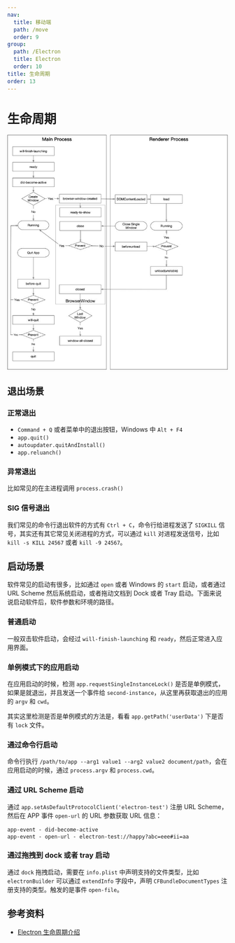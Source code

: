 ```yaml
---
nav:
  title: 移动端
  path: /move
  order: 9
group:
  path: /Electron
  title: Electron
  order: 10
title: 生命周期
order: 13
---
```


# 生命周期

![Electron](./assets/flow.6b07778a.png)

## 退出场景

### 正常退出

- `Command + Q` 或者菜单中的退出按钮，Windows 中 `Alt + F4`
- `app.quit()`
- `autoupdater.quitAndInstall()`
- `app.reluanch()`

### 异常退出

比如常见的在主进程调用 `process.crash()`

### SIG 信号退出

我们常见的命令行退出软件的方式有 `Ctrl + C`，命令行给进程发送了 `SIGKILL` 信号，其实还有其它常见关闭进程的方式，可以通过 `kill` 对进程发送信号，比如 `kill -s KILL 24567` 或者 `kill -9 24567`。

## 启动场景

软件常见的启动有很多，比如通过 `open` 或者 Windows 的 `start` 启动，或者通过 URL Scheme 然后系统启动，或者拖动文档到 Dock 或者 Tray 启动。下面来说说启动软件后，软件参数和环境的路径。

### 普通启动

一般双击软件启动，会经过 `will-finish-launching` 和 `ready`，然后正常进入应用界面。

### 单例模式下的应用启动

在应用启动的时候，检测 `app.requestSingleInstanceLock()` 是否是单例模式，如果是就退出，并且发送一个事件给 `second-instance`，从这里再获取退出的应用的 `argv` 和 `cwd`。

其实这里检测是否是单例模式的方法是，看看 `app.getPath('userData')` 下是否有 `lock` 文件。

### 通过命令行启动

命令行执行 `/path/to/app --arg1 value1 --arg2 value2 document/path`，会在应用启动的时候，通过 `process.argv` 和 `process.cwd`。

### 通过 URL Scheme 启动

通过 `app.setAsDefaultProtocolClient('electron-test')` 注册 URL Scheme，然后在 APP 事件 `open-url` 的 URL 参数获取 URL 信息：

```
app-event - did-become-active
app-event - open-url - electron-test://happy?abc=eee#ii=aa
```

### 通过拖拽到 dock 或者 tray 启动

通过 `dock` 拖拽启动，需要在 `info.plist` 中声明支持的文件类型，比如 `electronBuilder` 可以通过 `extendInfo` 字段中，声明 `CFBundleDocumentTypes` 注册支持的类型。触发的是事件 `open-file`。

## 参考资料

- [Electron 生命周期介绍](https://zhuanlan.zhihu.com/p/352668011)
